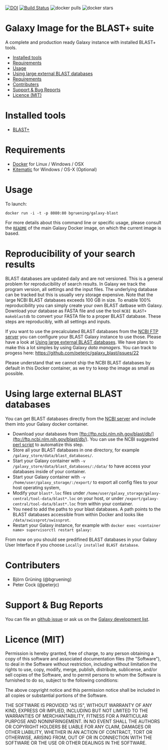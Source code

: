 
[![DOI](https://zenodo.org/badge/5466/bgruening/docker-galaxy-blast.svg)](http://dx.doi.org/10.5281/zenodo.15781)
[![Build Status](https://travis-ci.org/bgruening/docker-galaxy-blast.svg?branch=master)](https://travis-ci.org/bgruening/docker-galaxy-blast)
![docker pulls](https://img.shields.io/docker/pulls/bgruening/galaxy-blast.svg) ![docker stars](https://img.shields.io/docker/stars/bgruening/galaxy-blast.svg)


# Galaxy Image for the BLAST+ suite

A complete and production ready Galaxy instance with installed BLAST+ tools.

 * [Installed tools](#installed-tools)
 * [Requirements](#requirements)
 * [Usage](#usage)
 * [Using large external BLAST databases](#using-large-external-blast-databases)
 * [Requirements](#requirements)
 * [Contributers](#contributers)
 * [Support & Bug Reports](#support--bug-reports)
 * [Licence (MIT)](#license-mit)


# Installed tools

 * [BLAST+](http://blast.ncbi.nlm.nih.gov)

# Requirements

 - [Docker](https://docs.docker.com/installation/) for Linux / Windows / OSX
 - [Kitematic](https://kitematic.com/) for Windows / OS-X (Optional)

# Usage

To launch:

```
docker run -i -t -p 8080:80 bgruening/galaxy-blast
```

For more details about this command line or specific usage, please consult the
[`README`](https://github.com/bgruening/docker-galaxy-stable/blob/master/README.md) of the main Galaxy Docker image, on which the current image is based.


# Reproducibility of your search results


BLAST databases are updated daily and are not versioned. This is a general problem for reproducibility of search results.
In Galaxy we track the program version, all settings and the input files. The underlying database can be tracked but this is usually 
very storage expensive. Note that the large NCBI BLAST databases exceeds 100 GB in size.
To enable 100% reproducibility you can simply create your own BLAST datbase with Galaxy. Download your database as FASTA file
and use the tool `NCBI BLAST+ makeblastdb` to convert your FASTA file to a proper BLAST database. These steps are reproducibly, with all settings and inputs.

If you want to use the precalculated BLAST databases from the [NCBI FTP server](ftp://ftp.ncbi.nlm.nih.gov/blast/db/) you can
configure your BLAST Galaxy instance to use those. Please have a look at [Using large external BLAST databases](#large_databases). We have plans to make this a lot simples by using Galaxy *data managers*. You can track to progess here: https://github.com/peterjc/galaxy_blast/issues/22

Please understand that we cannot ship the NCBI BLAST databases by default in this Docker container, as we try to keep the image as small as possible.


# Using large external BLAST databases


You can get BLAST databases directly from the [NCBI server](ftp://ftp.ncbi.nlm.nih.gov/blast/db/) and include them into your Galaxy docker container.

 - Download your databases from [ftp://ftp.ncbi.nlm.nih.gov/blast/db/](ftp://ftp.ncbi.nlm.nih.gov/blast/db/).
   You can use the NCBI suggested [perl script](http://www.ncbi.nlm.nih.gov/blast/docs/update_blastdb.pl) to automatize this step.
 - Store all your BLAST databases in one directory, for example `/galaxy_store/data/blast_databases/`.
 - Start your Galaxy container with `-v /galaxy_store/data/blast_databases/:/data/` to have access your databases inside of your container.
 - Start your Galaxy container with ``-v /home/user/galaxy_storage/:/export/`` to export all config files to your host operating system,
 - Modify your `blast*.loc` files under `/home/user/galaxy_storage/galaxy-central/tool-data/blast*.loc` on your host, or under `/export/galaxy-central/tool-data/blast*.loc` from within your container.
 - You need to add the paths to your blast databases. A path points to the BLAST databases accessible from within Docker and looks like `/data/swissprot/swissprot`.
 - Restart your Galaxy instance, for example with ```docker exec <container name> supervisorctl restart galaxy:```

From now on you should see predifined BLAST databases in your Galaxy User Interface if you choose `Locally installed BLAST database`.



# Contributers

 - Björn Grüning (@bgruening)
 - Peter Cock (@peterjc)
 

# Support & Bug Reports

You can file an [github issue](https://github.com/bgruening/docker-galaxy-blast/issues) or ask us on the [Galaxy development list](http://lists.bx.psu.edu/listinfo/galaxy-dev).


# Licence (MIT)

Permission is hereby granted, free of charge, to any person obtaining a copy
of this software and associated documentation files (the "Software"), to deal
in the Software without restriction, including without limitation the rights
to use, copy, modify, merge, publish, distribute, sublicense, and/or sell
copies of the Software, and to permit persons to whom the Software is
furnished to do so, subject to the following conditions:

The above copyright notice and this permission notice shall be included in
all copies or substantial portions of the Software.

THE SOFTWARE IS PROVIDED "AS IS", WITHOUT WARRANTY OF ANY KIND, EXPRESS OR
IMPLIED, INCLUDING BUT NOT LIMITED TO THE WARRANTIES OF MERCHANTABILITY,
FITNESS FOR A PARTICULAR PURPOSE AND NONINFRINGEMENT. IN NO EVENT SHALL THE
AUTHORS OR COPYRIGHT HOLDERS BE LIABLE FOR ANY CLAIM, DAMAGES OR OTHER
LIABILITY, WHETHER IN AN ACTION OF CONTRACT, TORT OR OTHERWISE, ARISING FROM,
OUT OF OR IN CONNECTION WITH THE SOFTWARE OR THE USE OR OTHER DEALINGS IN
THE SOFTWARE.
